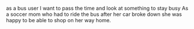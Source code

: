 as a bus user I want to pass the time and look at something to stay busy
As a soccer mom who had to ride the bus after her car broke down she was happy to be able to shop on her way home.